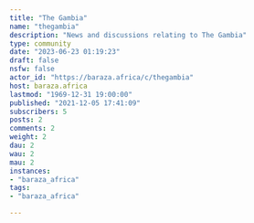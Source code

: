 ```yaml
---
title: "The Gambia" 
name: "thegambia"
description: "News and discussions relating to The Gambia"
type: community
date: "2023-06-23 01:19:23"
draft: false
nsfw: false
actor_id: "https://baraza.africa/c/thegambia"
host: baraza.africa
lastmod: "1969-12-31 19:00:00"
published: "2021-12-05 17:41:09"
subscribers: 5
posts: 2
comments: 2
weight: 2
dau: 2
wau: 2
mau: 2
instances:
- "baraza_africa"
tags: 
- "baraza_africa"

---
```

